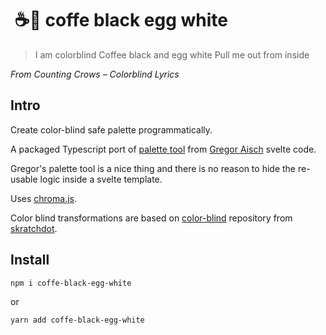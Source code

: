 # ️ ☕🍳 coffe black egg white

> I am colorblind
> Coffee black and egg white
> Pull me out from inside

_From Counting Crows – Colorblind Lyrics_

## Intro

Create color-blind safe palette programmatically.

A packaged Typescript port of [palette tool](https://gka.github.io/palettes) from [Gregor Aisch](https://twitter.com/driven_by_data) svelte code.

Gregor's palette tool is a nice thing and there is no reason to hide the re-usable logic inside a svelte template.

Uses [chroma.js](https://github.com/gka/chroma.js).

Color blind transformations are based on [color-blind](https://github.com/skratchdot/color-blind) repository from [skratchdot](https://twitter.com/skratchdot).

## Install

```sh
npm i coffe-black-egg-white
```

or

```sh
yarn add coffe-black-egg-white
```
